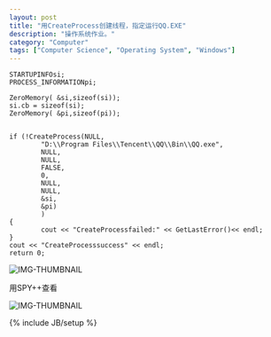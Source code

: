```yaml
---
layout: post
title: "用CreateProcess创建线程，指定运行QQ.EXE"
description: "操作系统作业。"
category: "Computer"
tags: ["Computer Science", "Operating System", "Windows"]
---
```


	STARTUPINFOsi;
	PROCESS_INFORMATIONpi;
	
	ZeroMemory( &si,sizeof(si));
	si.cb = sizeof(si);
	ZeroMemory( &pi,sizeof(pi));
	
	
	if (!CreateProcess(NULL,
	        "D:\\Program Files\\Tencent\\QQ\\Bin\\QQ.exe",
	        NULL,
	        NULL,
	        FALSE,
	        0,
	        NULL,
	        NULL,
	        &si,
	        &pi)
	        )
	{
	        cout << "CreateProcessfailed:" << GetLastError()<< endl;
	}
	cout << "CreateProcesssuccess" << endl;
	return 0;

![IMG-THUMBNAIL](http://cyeam.qiniudn.com/fec64b549c09021b574e002b.jpg)

用SPY++查看

![IMG-THUMBNAIL](http://cyeam.qiniudn.com/f3891238056f24bdb311c735.jpg)


{% include JB/setup %}
